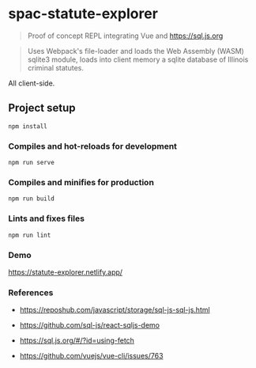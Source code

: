 # spac-statute-explorer

> Proof of concept REPL integrating Vue and https://sql.js.org

> Uses Webpack's file-loader and loads the Web Assembly (WASM) sqlite3 module, loads into client memory a sqlite database of Illinois criminal statutes.

All client-side.

## Project setup

```
npm install
```

### Compiles and hot-reloads for development

```
npm run serve
```

### Compiles and minifies for production

```
npm run build
```

### Lints and fixes files

```
npm run lint
```

### Demo

https://statute-explorer.netlify.app/

### References

- https://reposhub.com/javascript/storage/sql-js-sql-js.html

- https://github.com/sql-js/react-sqljs-demo

- https://sql.js.org/#/?id=using-fetch

- https://github.com/vuejs/vue-cli/issues/763
